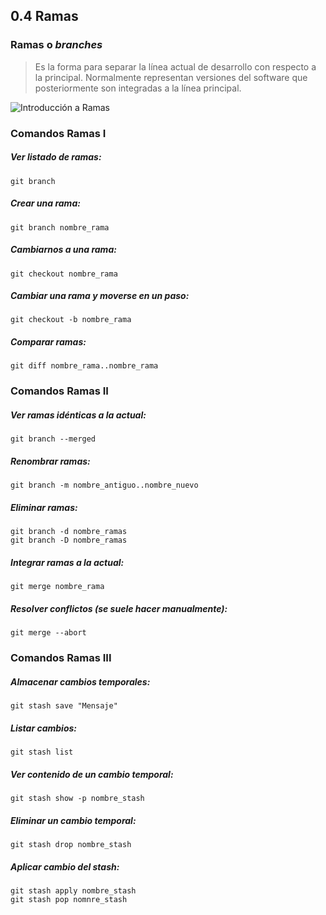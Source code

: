## 0.4 Ramas 
### Ramas o *branches*
>Es la forma para separar la línea actual de desarrollo con respecto a la principal. Normalmente representan versiones del software que posteriormente son integradas a la línea principal.

![Introducción a Ramas](https://ibb.co/cUx9sU)

### Comandos Ramas I

##### Ver listado de ramas:
~~~
git branch
~~~
##### Crear una rama:
~~~
git branch nombre_rama
~~~
##### Cambiarnos a una rama:
~~~
git checkout nombre_rama
~~~
##### Cambiar una rama y moverse en un paso:
~~~
git checkout -b nombre_rama
~~~
##### Comparar ramas:
~~~
git diff nombre_rama..nombre_rama
~~~

### Comandos Ramas II

##### Ver ramas idénticas a la actual:
~~~
git branch --merged
~~~

##### Renombrar ramas:
~~~
git branch -m nombre_antiguo..nombre_nuevo
~~~

##### Eliminar ramas:
~~~
git branch -d nombre_ramas
git branch -D nombre_ramas
~~~

##### Integrar ramas a la actual:
~~~
git merge nombre_rama
~~~

##### Resolver conflictos (se suele hacer manualmente):
~~~
git merge --abort
~~~




### Comandos Ramas III

##### Almacenar cambios temporales:
~~~
git stash save "Mensaje"
~~~
##### Listar cambios:
~~~
git stash list
~~~
##### Ver contenido de un cambio temporal:
~~~
git stash show -p nombre_stash
~~~
##### Eliminar un cambio temporal: 
~~~
git stash drop nombre_stash
~~~
##### Aplicar cambio del stash:
~~~
git stash apply nombre_stash
git stash pop nomnre_stash
~~~


